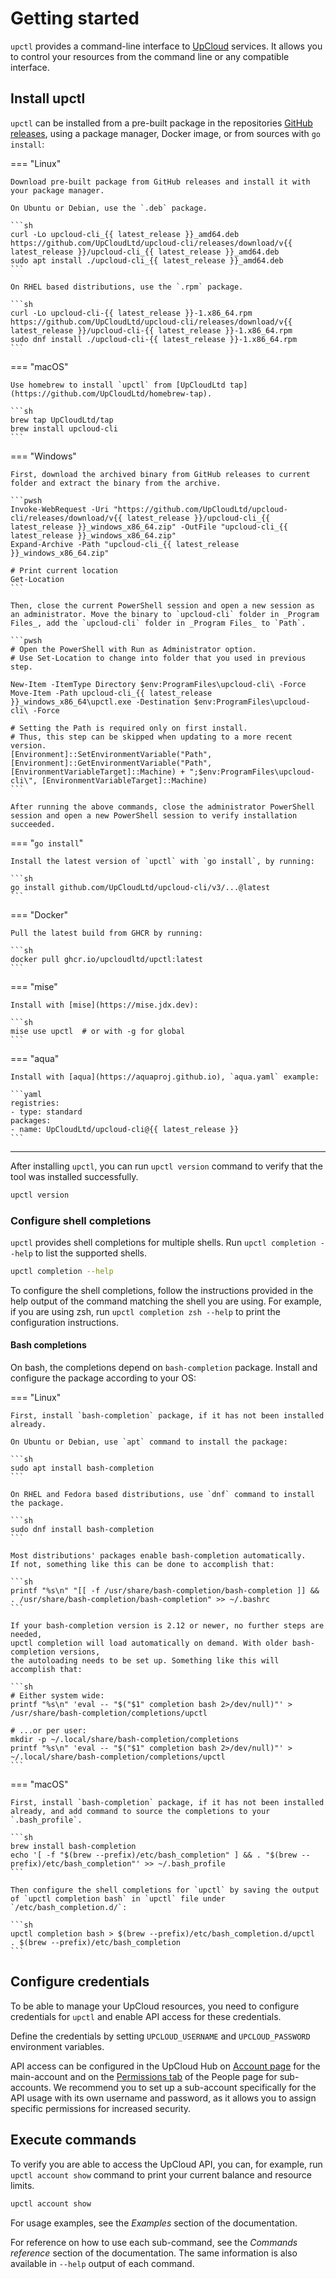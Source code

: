 # Getting started

`upctl` provides a command-line interface to [UpCloud](https://upcloud.com/) services. It allows you
to control your resources from the command line or any compatible interface.

## Install upctl

`upctl` can be installed from a pre-built package in the repositories [GitHub releases](https://github.com/UpCloudLtd/upcloud-cli/releases),
using a package manager, Docker image, or from sources with `go install`:

=== "Linux"

    Download pre-built package from GitHub releases and install it with your package manager.

    On Ubuntu or Debian, use the `.deb` package.

    ```sh
    curl -Lo upcloud-cli_{{ latest_release }}_amd64.deb https://github.com/UpCloudLtd/upcloud-cli/releases/download/v{{ latest_release }}/upcloud-cli_{{ latest_release }}_amd64.deb
    sudo apt install ./upcloud-cli_{{ latest_release }}_amd64.deb
    ```

    On RHEL based distributions, use the `.rpm` package.

    ```sh
    curl -Lo upcloud-cli-{{ latest_release }}-1.x86_64.rpm https://github.com/UpCloudLtd/upcloud-cli/releases/download/v{{ latest_release }}/upcloud-cli-{{ latest_release }}-1.x86_64.rpm
    sudo dnf install ./upcloud-cli-{{ latest_release }}-1.x86_64.rpm
    ```

=== "macOS"

    Use homebrew to install `upctl` from [UpCloudLtd tap](https://github.com/UpCloudLtd/homebrew-tap).

    ```sh
    brew tap UpCloudLtd/tap
    brew install upcloud-cli
    ```

=== "Windows"

    First, download the archived binary from GitHub releases to current folder and extract the binary from the archive.

    ```pwsh
    Invoke-WebRequest -Uri "https://github.com/UpCloudLtd/upcloud-cli/releases/download/v{{ latest_release }}/upcloud-cli_{{ latest_release }}_windows_x86_64.zip" -OutFile "upcloud-cli_{{ latest_release }}_windows_x86_64.zip"
    Expand-Archive -Path "upcloud-cli_{{ latest_release }}_windows_x86_64.zip"

    # Print current location
    Get-Location
    ```

    Then, close the current PowerShell session and open a new session as an administrator. Move the binary to `upcloud-cli` folder in _Program Files_, add the `upcloud-cli` folder in _Program Files_ to `Path`.

    ```pwsh
    # Open the PowerShell with Run as Administrator option.
    # Use Set-Location to change into folder that you used in previous step.

    New-Item -ItemType Directory $env:ProgramFiles\upcloud-cli\ -Force
    Move-Item -Path upcloud-cli_{{ latest_release }}_windows_x86_64\upctl.exe -Destination $env:ProgramFiles\upcloud-cli\ -Force

    # Setting the Path is required only on first install.
    # Thus, this step can be skipped when updating to a more recent version.
    [Environment]::SetEnvironmentVariable("Path", [Environment]::GetEnvironmentVariable("Path", [EnvironmentVariableTarget]::Machine) + ";$env:ProgramFiles\upcloud-cli\", [EnvironmentVariableTarget]::Machine)
    ```

    After running the above commands, close the administrator PowerShell session and open a new PowerShell session to verify installation succeeded.

=== "`go install`"

    Install the latest version of `upctl` with `go install`, by running:

    ```sh
    go install github.com/UpCloudLtd/upcloud-cli/v3/...@latest
    ```

=== "Docker"

    Pull the latest build from GHCR by running:

    ```sh
    docker pull ghcr.io/upcloudltd/upctl:latest
    ```

=== "mise"

    Install with [mise](https://mise.jdx.dev):

    ```sh
    mise use upctl  # or with -g for global
    ```

=== "aqua"

    Install with [aqua](https://aquaproj.github.io), `aqua.yaml` example:

    ```yaml
    registries:
    - type: standard
    packages:
    - name: UpCloudLtd/upcloud-cli@{{ latest_release }}
    ```

---

After installing `upctl`, you can run `upctl version` command to verify that the tool was installed successfully.

```sh
upctl version
```

### Configure shell completions

`upctl` provides shell completions for multiple shells. Run `upctl completion --help` to list the supported shells.

```sh
upctl completion --help
```

To configure the shell completions, follow the instructions provided in the help output of the command matching the shell you are using. For example, if you are using zsh, run `upctl completion zsh --help` to print the configuration instructions.

#### Bash completions

On bash, the completions depend on `bash-completion` package. Install and configure the package according to your OS:

=== "Linux"

    First, install `bash-completion` package, if it has not been installed already.

    On Ubuntu or Debian, use `apt` command to install the package:

    ```sh
    sudo apt install bash-completion
    ```

    On RHEL and Fedora based distributions, use `dnf` command to install the package.

    ```sh
    sudo dnf install bash-completion
    ```

    Most distributions' packages enable bash-completion automatically.
    If not, something like this can be done to accomplish that:

    ```sh
    printf "%s\n" "[[ -f /usr/share/bash-completion/bash-completion ]] && . /usr/share/bash-completion/bash-completion" >> ~/.bashrc
    ```

    If your bash-completion version is 2.12 or newer, no further steps are needed,
    upctl completion will load automatically on demand. With older bash-completion versions,
    the autoloading needs to be set up. Something like this will accomplish that:

    ```sh
    # Either system wide:
    printf "%s\n" 'eval -- "$("$1" completion bash 2>/dev/null)"' > /usr/share/bash-completion/completions/upctl

    # ...or per user:
    mkdir -p ~/.local/share/bash-completion/completions
    printf "%s\n" 'eval -- "$("$1" completion bash 2>/dev/null)"' > ~/.local/share/bash-completion/completions/upctl
    ```

=== "macOS"

    First, install `bash-completion` package, if it has not been installed already, and add command to source the completions to your `.bash_profile`.

    ```sh
    brew install bash-completion
    echo '[ -f "$(brew --prefix)/etc/bash_completion" ] && . "$(brew --prefix)/etc/bash_completion"' >> ~/.bash_profile
    ```

    Then configure the shell completions for `upctl` by saving the output of `upctl completion bash` in `upctl` file under `/etc/bash_completion.d/`:

    ```sh
    upctl completion bash > $(brew --prefix)/etc/bash_completion.d/upctl
    . $(brew --prefix)/etc/bash_completion
    ```

## Configure credentials

To be able to manage your UpCloud resources, you need to configure credentials for `upctl` and enable API access for these credentials.

Define the credentials by setting `UPCLOUD_USERNAME` and `UPCLOUD_PASSWORD` environment variables.

API access can be configured in the UpCloud Hub on [Account page](https://hub.upcloud.com/account/overview) for the main-account and on the [Permissions tab](https://hub.upcloud.com/people/permissions) of the People page for sub-accounts. We recommend you to set up a sub-account specifically for the API usage with its own username and password, as it allows you to assign specific permissions for increased security.

## Execute commands

To verify you are able to access the UpCloud API, you can, for example, run `upctl account show` command to print your current balance and resource limits.

```sh
upctl account show
```

For usage examples, see the _Examples_ section of the documentation.

For reference on how to use each sub-command, see the _Commands reference_ section of the documentation. The same information is also available in `--help` output of each command.

